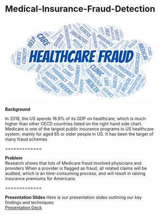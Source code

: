 # Medical-Insurance-Fraud-Detection

![Medical Fraud Detection](https://github.com/chelseawmk/Medical-Insurance-Fraud-Detection/blob/main/WhiteRabbit_Fulgham_750_1_What-Texans-Should-Know-about-Healthcare-Fraud-Charges_8.2.19.jpg)


**Background** <br>

In 2018, the US spends 16.9% of its GDP on healthcare, which is much higher than other OECD countries listed on the right hand side chart. 
Medicare is one of the largest public insurance programs in US healthcare system, mainly for aged 65 or older people in US. It has been the target of many fraud schemes

=============

**Problem** <br>
Research shows that lots of Medicare fraud involved physicians and providers
When a provider is flagged as fraud, all related claims will be audited, which is an time-consuming process, and will result in raising insurance premiums for Americans 

=============

**Presentation Slides**
Here is our presentation slides outlining our key findings and techniques: <br>
[Presentation Deck](https://docs.google.com/presentation/d/1RopED3CJdBxJSxvYBHGgDMfeHC8DBE5cvPtHx__Hqd0/edit?usp=sharing)


